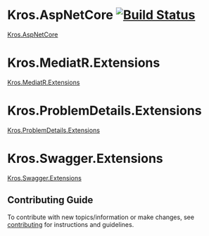 # Kros.AspNetCore [![Build Status](https://dev.azure.com/krossk/DevShared/_apis/build/status/Kros.AspNetCore/Kros.AspNetCore%20-%20CI?branchName=master)](https://dev.azure.com/krossk/DevShared/_build/latest?definitionId=75&branchName=master)

[Kros.AspNetCore](https://github.com/Kros-sk/Kros.AspNetCore/blob/master/src/Kros.AspNetCore)

# Kros.MediatR.Extensions

[Kros.MediatR.Extensions](https://github.com/Kros-sk/Kros.AspNetCore/blob/master/src/Kros.MediatR.Extensions)

# Kros.ProblemDetails.Extensions

[Kros.ProblemDetails.Extensions](https://github.com/Kros-sk/Kros.AspNetCore/blob/master/src/Kros.ProblemDetails.Extensions)

# Kros.Swagger.Extensions

[Kros.Swagger.Extensions](https://github.com/Kros-sk/Kros.AspNetCore/blob/master/src/Kros.Swagger.Extensions)

## Contributing Guide

To contribute with new topics/information or make changes, see [contributing](https://github.com/Kros-sk/Kros.AspNetCore/blob/master/CONTRIBUTING.md) for instructions and guidelines.
